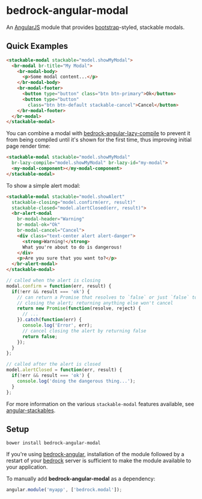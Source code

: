 # bedrock-angular-modal

An [AngularJS][] module that provides [bootstrap][]-styled, stackable modals.

## Quick Examples

```html
<stackable-modal stackable="model.showMyModal">
  <br-modal br-title="My Modal">
    <br-modal-body>
      <p>Some modal content...</p>
    </br-modal-body>
    <br-modal-footer>
      <button type="button" class="btn btn-primary">Ok</button>
      <button type="button"
        class="btn btn-default stackable-cancel">Cancel</button>
    </br-modal-footer>
  </br-modal>
</stackable-modal>
```

You can combine a modal with [bedrock-angular-lazy-compile][] to prevent it
from being compiled until it's shown for the first time, thus improving
initial page render time:

```html
<stackable-modal stackable="model.showMyModal"
  br-lazy-compile="model.showMyModal" br-lazy-id="my-modal">
  <my-modal-component></my-modal-component>
</stackable-modal>
```

To show a simple alert modal:

```html
<stackable-modal stackable="model.showAlert"
  stackable-closing="model.confirm(err, result)"
  stackable-closed="model.alertClosed(err, result)">
  <br-alert-modal
    br-modal-header="Warning"
    br-modal-ok="Ok"
    br-modal-cancel="Cancel">
    <div class="text-center alert alert-danger">
      <strong>Warning!</strong>
      What you're about to do is dangerous!
    </div>
    <p>Are you sure that you want to?</p>
  </br-alert-modal>
</stackable-modal>
```

```js
// called when the alert is closing
modal.confirm = function(err, result) {
  if(!err && result === 'ok') {
    // can return a Promise that resolves to `false` or just `false` to cancel
    // closing the alert; returning anything else won't cancel
    return new Promise(function(resolve, reject) {
      // ...
    }).catch(function(err) {
      console.log('Error', err);
      // cancel closing the alert by returning false
      return false;
    });
  }
};

// called after the alert is closed
model.alertClosed = function(err, result) {
  if(!err && result === 'ok') {
    console.log('doing the dangerous thing...');
  }
};
```

For more information on the various `stackable-modal` features available,
see [angular-stackables][].

## Setup

```
bower install bedrock-angular-modal
```

If you're using [bedrock-angular][], installation of the module followed by
a restart of your [bedrock][] server is sufficient to make the module
available to your application.

To manually add **bedrock-angular-modal** as a dependency:

```js
angular.module('myapp', ['bedrock.modal']);
```

<!-- ## How It Works

TODO: -->


[angular-stackables]: https://github.com/digitalbazaar/angular-stackables
[bedrock]: https://github.com/digitalbazaar/bedrock
[bedrock-angular]: https://github.com/digitalbazaar/bedrock-angular
[bedrock-angular-lazy-compile]: https://github.com/digitalbazaar/bedrock-angular-lazy-compile
[bootstrap]: http://getbootstrap.com/
[bower]: http://bower.io/
[AngularJS]: https://github.com/angular/angular.js
